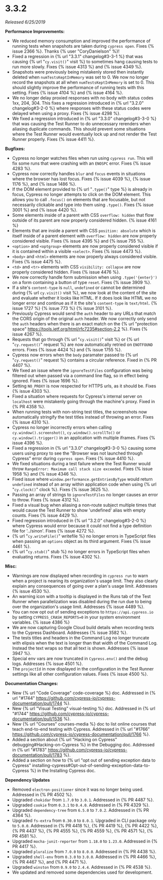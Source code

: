 # 3.3.2

*Released 6/25/2019*

**Performance Improvements:**

- We reduced memory consumption and improved the performance of running tests when snapshots are taken during `cypress open`. Fixes {% issue 2366 %}. Thanks {% user "CoryDanielson" %}!
- Fixed a regression in {% url "3.3.1" changelog#3-3-1 %} that was causing {% url "`cy.visit()`" visit %} to sometimes hang causing tests to run more slowly. Fixes {% issue 4313 %} and {% issue 4349 %}.
- Snapshots were previously being mistakenly stored then instantly deleted when `numTestsKeptInMemory` was set to 0. We now no longer record the snapshots at all when `numTestsKeptInMemory` is set to 0. This should slightly improve the performance of running tests with this setting. Fixes {% issue 4104 %} and {% issue 4164 %}.
- We no longer delay proxied responses with no body with status codes 1xx, 204, 304. This fixes a regression introduced in {% url "3.2.0" changelog#3-2-0 %} where responses with these status codes were delayed when using a proxy. Fixes {% issue 4298 %}.
- We fixed a regression introduced in {% url "3.3.0" changelog#3-3-0 %} that was causing the Test Runner to do unnecessary rerenders when aliasing duplicate commands. This should prevent some situations where the Test Runner would eventually lock up and not render the Test Runner properly. Fixes {% issue 4411 %}.

**Bugfixes:**

- Cypress no longer watches files when run using `cypress run`. This will fix some runs that were crashing with an `ENOSPC` error. Fixes {% issue 4283 %}.
- Cypress now correctly handles `blur` and `focus` events in situations where the browser has lost focus. Fixes {% issue 4039 %}, {% issue 1176 %}, and {% issue 1486 %}.
- If the DOM element provided to {% url "`.type()`" type %} is already in focus, Cypress no longer attempts to click on the DOM element. This allows you to call `.focus()` on elements that are focusable, but not necessarily clickable and type into them using `.type()`. Fixes {% issue 3001 %} and {% issue 4420 %}.
- Some elements inside of a parent with CSS `overflow: hidden` that flow outside of its parent are now properly considered hidden. {% issue 4161 %}
- Elements that are inside a parent with CSS `position: absolute` which is itself inside of a parent element with `overflow: hidden` are now properly considered visible. Fixes {% issue 4395 %} and {% issue 755 %}.
- `<option>` and `<optgroup>` elements are now properly considered visible if it is contained within a visible `<select>`. Fixes {% issue 4473 %}.
- `<body>` and `<html>` elements are now properly always considered visible. Fixes {% issue 4475 %}.
- `<td>` and `<tr>` elements with CSS `visibility: collapse` are now properly considered hidden. Fixes {% issue 4476 %}.
- We now correctly handle form submission when using `.type('{enter}')` on a form containing a button of type `reset`. Fixes {% issue 3909 %}.
- If a site's `content-type` is `null`, `undefined` or cannot be determined during {% url `cy.visit()` visit %}, we now look at the content of the site and evaluate whether it looks like HTML. If it does look like HTML we no longer error and continue as if it the site's `content-type` is `text/html`. {% issue 1727 %} {% issue 773 %} {% issue 3101 %}.
- Previously Cypress would send the `auth` header to any URLs that match the CORS origin of the original `auth` header. We now correctly only send the `auth` headers when there is an exact match on the {% url "protection space" https://tools.ietf.org/html/rfc7235#section-2.2 %}. Fixes {% issue 4267 %}.
- Requests that go through {% url "`cy.visit()`" visit %} or  {% url "`cy.request()`" request %} are now automatically retried on `ENOTFOUND` errors. Fixes {% issue 4424 %} and {% issue 1755 %}.
- Cypress now errors when the `body` paramater passed to {% url "`cy.request()`" request %} contains a circular reference. Fixed in {% PR 4407 %}.
- We fixed an issue where the `ignoreTestFiles` configuration was being filtered out when passed via a command line flag, so in effect being ignored. Fixes {% issue 1696 %}.
- Setting `NO_PROXY` is now respected for HTTPS urls, as it should be. Fixes {% issue 4303 %}.
- Fixed a situation where requests for Cypress's internal server on `localhost` were mistakenly going through the machine's proxy. Fixed in {% PR 4358 %}.
- When running tests with non-string test titles, the screenshots now automatically stringify the test titles instead of throwing an error. Fixes {% issue 4310 %}.
- Cypress no longer incorrectly errors when calling `cy.window().screenshot()`, `cy.window().scrollTo()` or `cy.window().trigger()` in an application with multiple iframes. Fixes {% issue 4396 %}.
- Fixed a regression in {% url "3.3.0" changelog#3-3-0 %} causing some users using proxy to see the "Browser was not launched through Cypress" error during `cypress open`. Fixes {% issue 4410 %}.
- We fixed situations during a test failure where the Test Runner would throw `RangeError: Maximum call stack size exceeded`. Fixes {% issue 1958 %} and {% issue 4346 %}.
- Fixed issue where `window.performance.getEntriesByType` would return `undefined` instead of an array within application code when using {% url "`cy.clock()`" clock %}. Fixes {% issue 3625 %}.
- Passing an array of strings to `ignoreTestFiles` no longer causes an error to throw. Fixes {% issue 4312 %}.
- Fixed a visual bug when aliasing a non-route subject multiple times that would cause the Test Runner to show 'undefined' alias with empty counts. Fixes {% issue 4429 %}.
- Fixed regression introduced in {% url "3.2.0" changelog#3-2-0 %} where Cypress would error because it could not find a type definition file for '../sinon'. Fixes {% issue 4272 %}.
- {% url "`cy.writeFile()`" writefile %} no longer errors in TypeScript files when passing an `options` object as its third argument. Fixes {% issue 4461 %}.
- {% url "`cy.stub()`" stub %} no longer errors in TypeScript files when evaluating returns. Fixes {% issue 4302 %}.

**Misc:**

- Warnings are now displayed when recording in `cypress run` to warn when a project is nearing its organization's usage limit. They also clearly explain any consequences of going over a plan's usage limit. Addresses {% issue 4530 %}.
- An warning icon with a tooltip is displayed in the Runs tab of the Test Runner when parallelization was disabled during the run due to being over the organization's usage limit. Addresses {% issue 4489 %}.
- You can now opt out of sending exceptions to `https://api.cypress.io` by setting `CYPRESS_CRASH_REPORTS=0` in your system environment variables. {% issue 4386 %}
- We are now capturing Google Cloud build details when recording tests to the Cypress Dashboard. Addresses {% issue 3582 %}.
- The tests titles and headers in the Command Log no longer truncate with elipsis when the text is longer than that width of the Command Log. Instead the text wraps so that all text is shown. Addresses {% issue 3947 %}.
- Special env vars are now truncated in `Cypress.env()` and the debug logs. Addresses {% issue 4501 %}.
- The `projectId` in now displayed in the configuration in the Test Runner settings like all other configuration values. Fixes {% issue 4500 %}.

**Documentation Changes:**

- New {% url "Code Coverage" code-coverage %} doc. Addressed in {% url "#1744" https://github.com/cypress-io/cypress-documentation/pull/1744 %}.
- New {% url "Visual Testing" visual-testing %} doc. Addressed in {% url "#1744" https://github.com/cypress-io/cypress-documentation/pull/1536 %}.
- New {% url "Courses" courses-media %} doc to list online courses that teach end-to-end testing with Cypress. Addressed in {% url "#1766" https://github.com/cypress-io/cypress-documentation/pull/1766 %}.
- Added a section about {% url "Hacking on Cypress" debugging#Hacking-on-Cypress %} in the Debugging doc. Addressed in {% url "#1783" https://github.com/cypress-io/cypress-documentation/pull/1783 %}.
- Added a section on how to {% url "opt out of sending exception data to Cypress" installing-cypress#Opt-out-of-sending-exception-data-to-Cypress %} in the Installing Cypress doc.

**Dependency Updates**

- Removed `electron-positioner` since it was no longer being used. Addressed in {% PR 4502 %}.
- Upgraded `chokidar` from `1.7.0` to `3.0.1`. Addressed in {% PR 4487 %}.
- Upgraded `cookie` from `0.3.1` to `0.4.0`. Addressed in {% PR 4329 %}.
- Upgraded `dependency-tree` from `6.5.0` to `7.0.2`. Addressed in {% PR 4364 %}.
- Upgraded `fs-extra` from `0.30.0` to `8.0.1`. Upgraded in CLI package only to `5.0.0`. Addressed in {% PR 4418 %}, {% PR 4419 %}, {% PR 4422 %}, {% PR 4437 %}, {% PR 4555 %}, {% PR 4559 %}, {% PR 4571 %}, {% PR 4581 %}.
- Upgraded `mocha-junit-reporter` from `1.18.0` to `1.23.0`. Addressed in {% PR 4417 %}.
- Upgraded `pluralize` from `7.0.0` to `8.0.0`. Addressed in {% PR 4438 %}.
- Upgraded `shell-env` from `0.3.0` to `3.0.0`. Addressed in {% PR 4466 %}, {% PR 4467 %}, and {% PR 4471 %}.
- Upgraded `winston` from `0.9.0` to `2.4.4`. Addressed in {% PR 4538 %}.
- We updated and removed some dependencies used for development.
